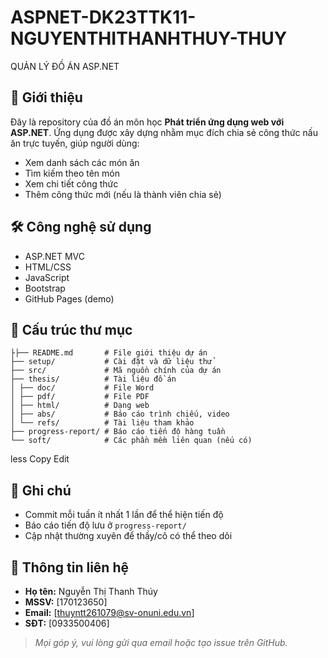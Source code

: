 # ASPNET-DK23TTK11-NGUYENTHITHANHTHUY-THUY
QUẢN LÝ ĐỒ ÁN ASP.NET
## 📝 Giới thiệu

Đây là repository của đồ án môn học **Phát triển ứng dụng web với ASP.NET**. Ứng dụng được xây dựng nhằm mục đích chia sẻ công thức nấu ăn trực tuyến, giúp người dùng:

- Xem danh sách các món ăn
- Tìm kiếm theo tên món
- Xem chi tiết công thức
- Thêm công thức mới (nếu là thành viên chia sẻ)

## 🛠️ Công nghệ sử dụng

- ASP.NET MVC
- HTML/CSS
- JavaScript
- Bootstrap
- GitHub Pages (demo)

## 📁 Cấu trúc thư mục

```
├├── README.md       # File giới thiệu dự án
├── setup/           # Cài đặt và dữ liệu thử
├── src/             # Mã nguồn chính của dự án
├── thesis/          # Tài liệu đồ án
│ ├── doc/           # File Word
│ ├── pdf/           # File PDF
│ ├── html/          # Dạng web
│ ├── abs/           # Báo cáo trình chiếu, video
│ └── refs/          # Tài liệu tham khảo
├── progress-report/ # Báo cáo tiến độ hàng tuần
└── soft/            # Các phần mềm liên quan (nếu có)
```
less
Copy
Edit

## 📌 Ghi chú

- Commit mỗi tuần ít nhất 1 lần để thể hiện tiến độ
- Báo cáo tiến độ lưu ở `progress-report/`
- Cập nhật thường xuyên để thầy/cô có thể theo dõi

## 📧 Thông tin liên hệ

- **Họ tên:** Nguyễn Thị Thanh Thúy  
- **MSSV:** [170123650]  
- **Email:** [thuyntt261079@sv-onuni.edu.vn]  
- **SĐT:** [0933500406]  

> *Mọi góp ý, vui lòng gửi qua email hoặc tạo issue trên GitHub.*

